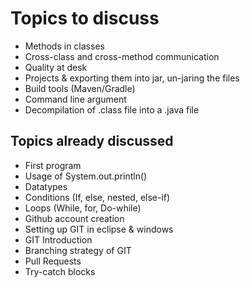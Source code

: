 # Topics to discuss

* Methods in classes
* Cross-class and cross-method communication
* Quality at desk
* Projects & exporting them into jar, un-jaring the files
* Build tools (Maven/Gradle)
* Command line argument
* Decompilation of .class file into a .java file

## Topics already discussed

* First program
* Usage of System.out.println()
* Datatypes
* Conditions (If, else, nested, else-if)
* Loops (While, for, Do-while)
* Github account creation
* Setting up GIT in eclipse & windows
* GIT Introduction
* Branching strategy of GIT
* Pull Requests
* Try-catch blocks

